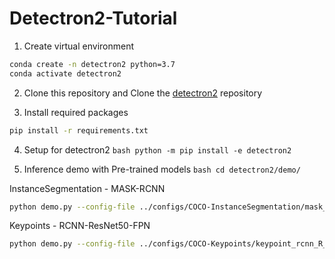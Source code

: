 # Detectron2-Tutorial
1. Create virtual environment
```bash
conda create -n detectron2 python=3.7
conda activate detectron2
```

2. Clone this repository and Clone the [detectron2](https://github.com/facebookresearch/detectron2) repository

3. Install required packages
```bash
pip install -r requirements.txt
```

4. Setup for detectron2
`bash python -m pip install -e detectron2`

5. Inference demo with Pre-trained models
`bash cd detectron2/demo/`

InstanceSegmentation - MASK-RCNN 
```bash 
python demo.py --config-file ../configs/COCO-InstanceSegmentation/mask_rcnn_R_50_FPN_3x.yaml --input ../../imgs-test/BlackPink.jpg --output ../../imgs-test/predicted_BalckPink.jpg --opt MODEL.WEIGHTS detectron2://COCO-InstanceSegmentation/mask_rcnn_R_50_FPN_3x/137849600/model_final_f10217.pkl 

```
Keypoints - RCNN-ResNet50-FPN
```bash
python demo.py --config-file ../configs/COCO-Keypoints/keypoint_rcnn_R_50_FPN_3x.yaml --input ../../imgs-test/Jisso.jpg --output ../../imgs-test/predicted_Jisso.jpg --opt MODEL.WEIGHTS detectron2://COCO-Keypoints/keypoint_rcnn_R_50_FPN_3x/137849621/model_final_a6e10b.pkl
```